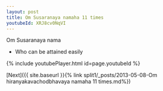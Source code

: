 ```yaml
---
layout: post
title: Om Susaranaya namaha 11 times
youtubeId: XRJ8cv0NqVI
---
```

 
 
Om Susaranaya nama 
 
 -  Who can be attained easily 
 
  
 
  
 
 
 
 
 
 


{% include youtubePlayer.html id=page.youtubeId %}
 
[Next]({{ site.baseurl }}{% link  split1/_posts/2013-05-08-Om hiranyakavachodbhavaya namaha 11 times.md%})
 
